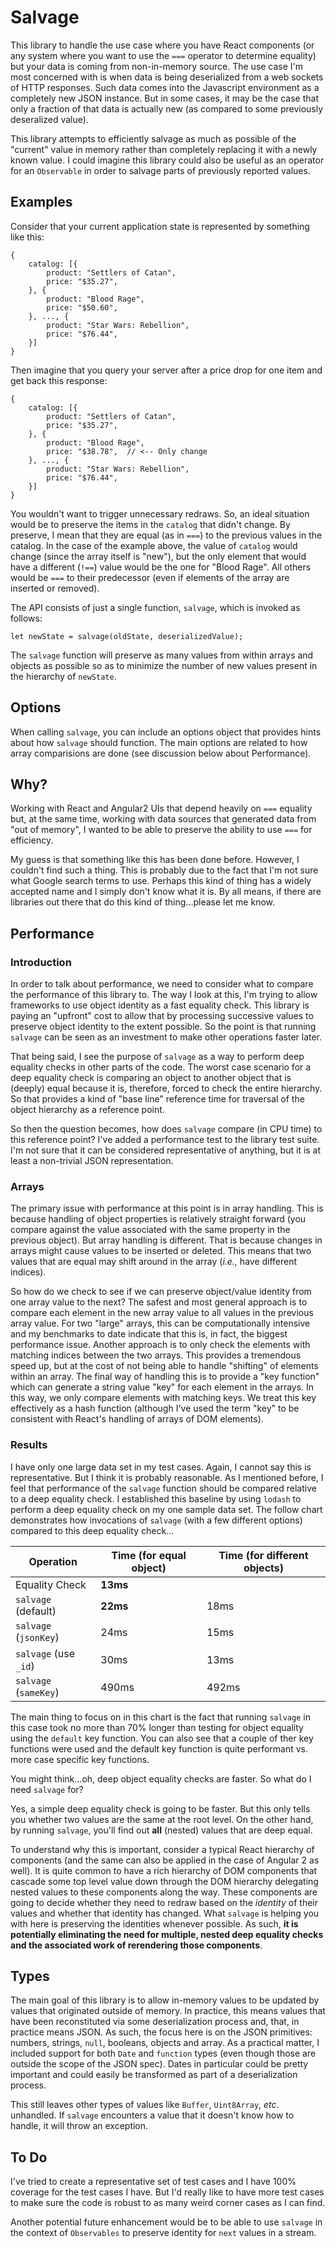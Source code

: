 # Salvage

This library to handle the use case where you have React components (or any system where you want to use
the `===` operator to determine equality) but your data is coming from non-in-memory source.  The use case
I'm most concerned with is when data is being deserialized from a web sockets of HTTP responses.  Such data
comes into the Javascript environment as a completely new JSON instance.  But in some cases, it may be
the case that only a fraction of that data is actually new (as compared to some previously deseralized
value).

This library attempts to efficiently salvage as much as possible of the "current" value in memory rather
than completely replacing it with a newly known value.  I could imagine this library could also be useful
as an operator for an `Observable` in order to salvage parts of previously reported values.

## Examples

Consider that your current application state is represented by something like this:

```
{
    catalog: [{
        product: "Settlers of Catan",
        price: "$35.27",
    }, {
        product: "Blood Rage",
        price: "$50.60",
    }, ..., {
        product: "Star Wars: Rebellion",
        price: "$76.44",
    }]
}
```

Then imagine that you query your server after a price drop for one item and get back this response:

```
{
    catalog: [{
        product: "Settlers of Catan",
        price: "$35.27",
    }, {
        product: "Blood Rage",
        price: "$38.78",  // <-- Only change
    }, ..., {
        product: "Star Wars: Rebellion",
        price: "$76.44",
    }]
}
```

You wouldn't want to trigger unnecessary redraws.  So, an ideal situation would be to preserve the
items in the `catalog` that didn't change.  By preserve, I mean that they are equal (as in `===`)
to the previous values in the catalog.  In the case of the example above, the value of `catalog` would
change (since the array itself is "new"), but the only element that would have a different (`!==`)
value would be the one for "Blood Rage".  All others would be `===` to their predecessor (even if
elements of the array are inserted or removed).

The API consists of just a single function, `salvage`, which is invoked as follows:

```
let newState = salvage(oldState, deserializedValue);
```

The `salvage` function will preserve as many values from within arrays and objects as possible so
as to minimize the number of new values present in the hierarchy of `newState`.

## Options

When calling `salvage`, you can include an options object that provides hints about how `salvage` should
function.  The main options are related to how array comparisions are done (see discussion below about
Performance).

## Why?

Working with React and Angular2 UIs that depend heavily on `===` equality but, at the same time, working
with data sources that generated data from "out of memory", I wanted to be able to preserve the ability
to use `===` for efficiency.

My guess is that something like this has been done before.  However, I couldn't find such a thing.  This
is probably due to the fact that I'm not sure what Google search terms to use.  Perhaps this kind of
thing has a widely accepted name and I simply don't know what it is.  By all means, if there are libraries
out there that do this kind of thing...please let me know.

## Performance

### Introduction

In order to talk about performance, we need to consider what to compare the performance of this library
to.  The way I look at this, I'm trying to allow frameworks to use object identity as a fast equality
check.  This library is paying an "upfront" cost to allow that by processing successive values to
preserve object identity to the extent possible.  So the point is that running `salvage` can be seen
as an investment to make other operations faster later.

That being said, I see the purpose of `salvage` as a way to perform deep equality checks in other parts
of the code.  The worst case scenario for a deep equality check is comparing an object to another object
that is (deeply) equal because it is, therefore, forced to check the entire hierarchy.  So that provides
a kind of "base line" reference time for traversal of the object hierarchy as a reference point.

So then the question becomes, how does `salvage` compare (in CPU time) to this reference point?  I've added
a performance test to the library test suite.  I'm not sure that it can be considered representative
of anything, but it is at least a non-trivial JSON representation.

### Arrays

The primary issue with performance
at this point is in array handling.  This is because handling of object properties is relatively straight
forward (you compare against the value associated with the same property in the previous object).  But
array handling is different.  That is because changes in arrays might cause values to be inserted or deleted.
This means that two values that are equal may shift around in the array (*i.e.,* have different indices).

So how do we check to see if we can preserve object/value identity from one array value to the next?
The safest and most general approach is to compare each element in the new array value to all values
in the previous array value.  For two "large" arrays, this can be computationally intensive and my
benchmarks to date indicate that this is, in fact, the biggest performance issue.  Another approach is
to only check the elements with matching indices between the two arrays.  This provides a tremendous
speed up, but at the cost of not being able to handle "shifting" of elements within an array.  The
final way of handling this is to provide a "key function" which can generate a string value "key"
for each element in the arrays.  In this way, we only compare elements with matching keys.  We treat
this key effectively as a hash function (although I've used the term "key" to be consistent with
React's handling of arrays of DOM elements).

### Results

I have only one large data set in my test cases.  Again, I cannot say this is representative.  But 
I think it is probably reasonable.  As I mentioned before, I feel that performance of the `salvage`
function should be compared relative to a deep equality check.  I established this baseline by 
using `lodash` to perform a deep equality check on my one sample data set.  The follow chart
demonstrates how invocations of `salvage` (with a few different options) compared to this deep equality
check...

| Operation               | Time (for equal object) | Time (for different objects) |
| ----------------------- | ----------------------- | ---------------------------- |
| Equality Check | **13ms** |  |
| `salvage` (default) | **22ms** | 18ms |
| `salvage` (`jsonKey`) | 24ms | 15ms |
| `salvage` (use `_id`) | 30ms | 13ms |
| `salvage` (`sameKey`) | 490ms | 492ms |

The main thing to focus on in this chart is the fact that running `salvage` in this case took no more
than 70% longer than testing for object equality using the `default` key function.  You can also see
that a couple of ther key functions were used and the default key function is quite performant vs.
more case specific key functions.

You might think...oh, deep object equality checks are faster.  So what do I need `salvage` for?

Yes, a simple deep equality check is going to be faster.  But this only tells you whether two values
are the same at the root level.  On the other hand, by running `salvage`, you'll find out **all**
(nested) values that are deep equal.

To understand why this is important, consider a typical React hierarchy of components (and the same
can also be applied in the case of Angular 2 as well).  It is quite common to have a rich hierarchy
of DOM components that cascade some top level value down through the DOM hierarchy delegating nested
values to these components along the way.  These components are going to decide whether they need
to redraw based on the *identity* of their values and whether that identity has changed.  What `salvage`
is helping you with here is preserving the identities whenever possible.  As such, **it is potentially
eliminating the need for multiple, nested deep equality checks and the associated work of rerendering
those components**.

## Types

The main goal of this library is to allow in-memory values to be updated by values that originated
outside of memory.  In practice, this means values that have been reconstituted via some deserialization
process and, that, in practice means JSON.  As such, the focus here is on the JSON primitives: numbers,
strings, `null`, booleans, objects and array.  As a practical matter, I included support for both `Date`
and `function` types (even though those are outside the scope of the JSON spec).  Dates in particular could
be pretty important and could easily be transformed as part of a deserialization process.

This still leaves other types of values like `Buffer`, `Uint8Array`, *etc*. unhandled.  If `salvage` encounters
a value that it doesn't know how to handle, it will throw an exception.

## To Do

I've tried to create a representative set of test cases and I have 100% coverage for the test cases
I have.  But I'd really like to have more test cases to make sure the code is robust to as many
weird corner cases as I can find.

Another potential future enhancement would be to be able to use `salvage` in the context of `Observables`
to preserve identity for `next` values in a stream.